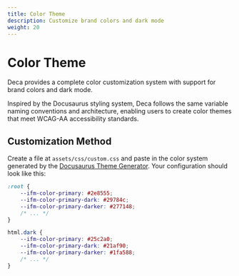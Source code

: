 ```yaml
---
title: Color Theme
description: Customize brand colors and dark mode
weight: 20
---
```


# Color Theme

Deca provides a complete color customization system with support for brand colors and dark mode.

Inspired by the Docusaurus styling system, Deca follows the same variable naming conventions and architecture, enabling users to create color themes that meet WCAG-AA accessibility standards.

## Customization Method

Create a file at `assets/css/custom.css` and paste in the color system generated by the [Docusaurus Theme Generator](https://docusaurus.io/docs/styling-layout#styling-your-site-with-infima).
Your configuration should look like this:

```css
:root {
    --ifm-color-primary: #2e8555;
    --ifm-color-primary-dark: #29784c;
    --ifm-color-primary-darker: #277148;
    /* ... */
}

html.dark {
    --ifm-color-primary: #25c2a0;
    --ifm-color-primary-dark: #21af90;
    --ifm-color-primary-darker: #1fa588;
    /* ... */
}
```
